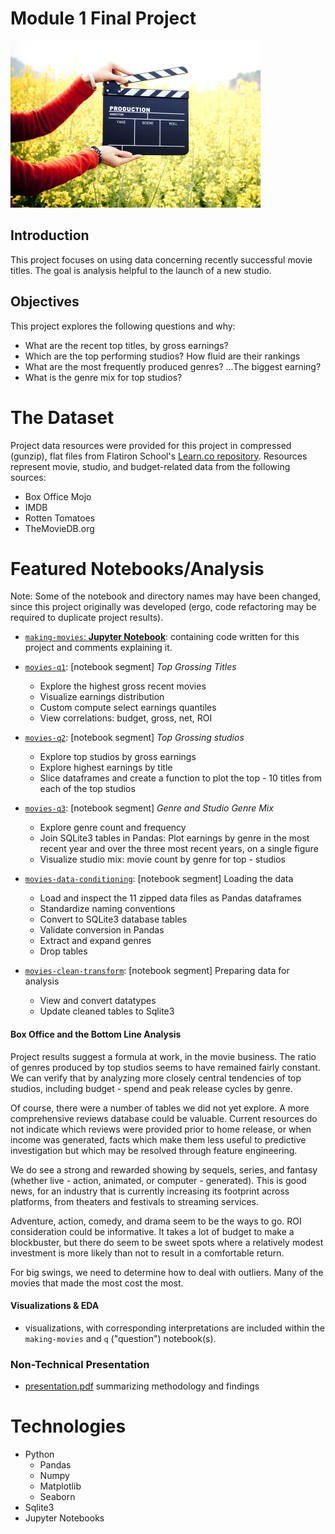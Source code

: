 # Module 1 Final Project
![arms holding director's clapper board](images/movie.jpg)

## Introduction

This project focuses on using data concerning recently successful movie titles. The goal is analysis helpful to the launch of a new studio.

## Objectives

This project explores the following questions and why:

* What are the recent top titles, by gross earnings?
* Which are the top performing studios? How fluid are their rankings
* What are the most frequently produced genres? ...The biggest earning?
* What is the genre mix for top studios?

# The Dataset

Project data resources were provided for this project in compressed (gunzip), flat files from Flatiron School's [Learn.co repository](https://github.com/learn-co-students/dsc-mod-1-project-v2-1-online-ds-ft-120919). Resources represent movie, studio, and budget-related data from the following sources:
* Box Office Mojo
* IMDB
* Rotten Tomatoes
* TheMovieDB.org

# Featured Notebooks/Analysis

Note: Some of the notebook and directory names may have been changed, since this project originally was developed (ergo, code refactoring may be required to duplicate project results).

* [`making-movies`: **Jupyter Notebook**](making-movies.ipynb): containing code written for this project and comments explaining it.

* [`movies-q1`](notebooks/movies-q1.ipynb): [notebook segment] _Top Grossing Titles_
    - Explore the highest gross recent movies
    - Visualize earnings distribution
    - Custom compute select earnings quantiles
    - View correlations: budget, gross, net, ROI


* [`movies-q2`](notebooks/movies-q2.ipynb): [notebook segment] _Top Grossing studios_
    - Explore top studios by gross earnings
    - Explore highest earnings by title
    - Slice dataframes and create a function to plot the top - 10 titles from each of the top studios


* [`movies-q3`](notebooks/movies-q3.ipynb): [notebook segment] _Genre and Studio Genre Mix_
    - Explore genre count and frequency
    - Join SQLite3 tables in Pandas: Plot earnings by genre in the most recent year and over the three most recent years, on a single figure
    - Visualize studio mix: movie count by genre for top - studios


* [`movies-data-conditioning`](notebooks/movies-data-conditioning.ipynb): [notebook segment] Loading the data
    - Load and inspect the 11 zipped data files as Pandas dataframes
    - Standardize naming conventions
    - Convert to SQLite3 database tables
    - Validate conversion in Pandas
    - Extract and expand genres
    - Drop tables


* [`movies-clean-transform`](notebooks/movies-clean-transform.ipynb): [notebook segment] Preparing data for analysis
    - View and convert datatypes
    - Update cleaned tables to Sqlite3

#### Box Office and the Bottom Line Analysis

Project results suggest a formula at work, in the movie business. The ratio of genres produced by top studios seems to have remained fairly constant. We can verify that by analyzing more closely central tendencies of top studios, including budget - spend and peak release cycles by genre.

Of course, there were a number of tables we did not yet explore. A more comprehensive reviews database could be valuable. Current resources do not indicate which reviews were provided prior to home release, or when income was generated, facts which make them less useful to predictive investigation but which may be resolved through feature engineering.

We do see a strong and rewarded showing by sequels, series, and fantasy (whether live - action, animated, or computer - generated). This is good news, for an industry that is currently increasing its footprint across platforms, from theaters and festivals to streaming services.

Adventure, action, comedy, and drama seem to be the ways to go. ROI consideration could be informative. It takes a lot of budget to make a blockbuster, but there do seem to be sweet spots where a relatively modest investment is more likely than not to result in a comfortable return.

For big swings, we need to determine how to deal with outliers. Many of the movies that made the most cost the most.


#### Visualizations & EDA

* visualizations, with corresponding interpretations are included within the `making-movies` and `q` ("question") notebook(s).

### Non-Technical Presentation

* [presentation.pdf](presentation.pdf) summarizing  methodology and findings


# Technologies
* Python
    - Pandas
    - Numpy
    - Matplotlib
    - Seaborn
* Sqlite3
* Jupyter Notebooks

```python

```

